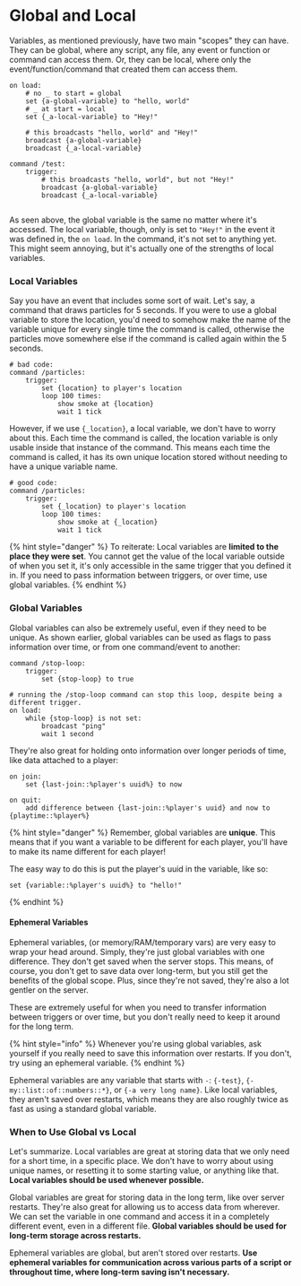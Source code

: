 # Global and Local

Variables, as mentioned previously, have two main "scopes" they can have. They can be global, where any script, any file, any event or function or command can access them. Or, they can be local, where only the event/function/command that created them can access them.

```applescript
on load:
    # no _ to start = global
    set {a-global-variable} to "hello, world"
    # _ at start = local
    set {_a-local-variable} to "Hey!"

    # this broadcasts "hello, world" and "Hey!"    
    broadcast {a-global-variable}
    broadcast {_a-local-variable}
    
command /test:
    trigger:
        # this broadcasts "hello, world", but not "Hey!"   
        broadcast {a-global-variable}
        broadcast {_a-local-variable}
    
```

As seen above, the global variable is the same no matter where it's accessed. The local variable, though, only is set to `"Hey!"` in the event it was defined in, the `on load`. In the command, it's not set to anything yet. This might seem annoying, but it's actually one of the strengths of local variables.

### Local Variables

Say you have an event that includes some sort of wait. Let's say, a command that draws particles for 5 seconds. If you were to use a global variable to store the location, you'd need to somehow make the name of the variable unique for every single time the command is called, otherwise the particles move somewhere else if the command is called again within the 5 seconds.

```applescript
# bad code:
command /particles:
    trigger:
        set {location} to player's location
        loop 100 times:
            show smoke at {location}
            wait 1 tick
```

However, if we use `{_location}`, a local variable, we don't have to worry about this. Each time the command is called, the location variable is only usable inside that instance of the command. This means each time the command is called, it has its own unique location stored without needing to have a unique variable name.

```applescript
# good code:
command /particles:
    trigger:
        set {_location} to player's location
        loop 100 times:
            show smoke at {_location}
            wait 1 tick
```

{% hint style="danger" %}
To reiterate: Local variables are **limited to the place they were set**. You cannot get the value of the local variable outside of when you set it, it's only accessible in the same trigger that you defined it in. If you need to pass information between triggers, or over time, use global variables.
{% endhint %}

### Global Variables

Global variables can also be extremely useful, even if they need to be unique. As shown earlier, global variables can be used as flags to pass information over time, or from one command/event to another:

```applescript
command /stop-loop:
    trigger:
        set {stop-loop} to true

# running the /stop-loop command can stop this loop, despite being a different trigger.   
on load:
    while {stop-loop} is not set:
        broadcast "ping"
        wait 1 second
```

They're also great for holding onto information over longer periods of time, like data attached to a player:

```applescript
on join:
    set {last-join::%player's uuid%} to now

on quit:
    add difference between {last-join::%player's uuid} and now to {playtime::%player%}
```

{% hint style="danger" %}
Remember, global variables are **unique**. This means that if you want a variable to be different for each player, you'll have to make its name different for each player!

The easy way to do this is put the player's uuid in the variable, like so:

```applescript
set {variable::%player's uuid%} to "hello!"
```
{% endhint %}

#### Ephemeral Variables

Ephemeral variables, (or memory/RAM/temporary vars) are very easy to wrap your head around. Simply, they're just global variables with one difference. They don't get saved when the server stops. This means, of course, you don't get to save data over long-term, but you still get the benefits of the global scope. Plus, since they're not saved, they're also a lot gentler on the server.

These are extremely useful for when you need to transfer information between triggers or over time, but you don't really need to keep it around for the long term.

{% hint style="info" %}
&#x20;Whenever you're using global variables, ask yourself if you really need to save this information over restarts. If you don't, try using an ephemeral variable.
{% endhint %}

Ephemeral variables are any variable that starts with `-`: `{-test}`, `{-my::list::of::numbers::*}`, or `{-a very long name}`. Like local variables, they aren't saved over restarts, which means they are also roughly twice as fast as using a standard global variable.

### When to Use Global vs Local

Let's summarize. Local variables are great at storing data that we only need for a short time, in a specific place. We don't have to worry about using unique names, or resetting it to some starting value, or anything like that. **Local variables should be used whenever possible.**

Global variables are great for storing data in the long term, like over server restarts. They're also great for allowing us to access data from wherever. We can set the variable in one command and access it in a completely different event, even in a different file. **Global variables should be used for long-term storage across restarts.**

Ephemeral variables are global, but aren't stored over restarts. **Use ephemeral variables for communication across various parts of a script or throughout time, where long-term saving isn't necessary.**
